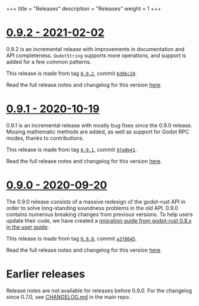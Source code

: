 +++
title = "Releases"
description = "Releases"
weight = 1
+++

# [0.9.2 - 2021-02-02](@/release-notes/0-9-2.md)

0.9.2 is an incremental release with improvements in documentation and API completeness. `GodotString` supports more operations, and support is added for a few common patterns.

This release is made from tag [`0.9.2`](https://github.com/godot-rust/godot-rust/tree/0.9.2), commit [`6d9bc20`](https://github.com/godot-rust/godot-rust/commit/6d9bc20b315e8cafa1717e7bde6e475dbe40d07e).

Read the full release notes and changelog for this version [here](@/release-notes/0-9-2.md).

# [0.9.1 - 2020-10-19](@/release-notes/0-9-1.md)

0.9.1 is an incremental release with mostly bug fixes since the 0.9.0 release. Missing mathematic methods are added, as well as support for Godot RPC modes, thanks to contributions.

This release is made from tag [`0.9.1`](https://github.com/godot-rust/godot-rust/tree/0.9.1), commit [`97a0b41`](https://github.com/godot-rust/godot-rust/commit/97a0b4110449862716fb25cc3fea9d01c4da5553).

Read the full release notes and changelog for this version [here](@/release-notes/0-9-1.md).

# [0.9.0 - 2020-09-20](@/release-notes/0-9-0.md)

The 0.9.0 release consists of a massive redesign of the godot-rust API in order to solve long-standing soundness problems in the old API. 0.9.0 contains numerous breaking changes from previous versions. To help users update their code, we have created a [migration guide from godot-rust 0.8.x in the user guide](https://godot-rust.github.io/book/migrating-0-8.html).

This release is made from tag [`0.9.0`](https://github.com/godot-rust/godot-rust/tree/0.9.0), commit [`a370645`](https://github.com/godot-rust/godot-rust/commit/a370645363b85e10d3f1a49cd127174a4fb6bad9).

Read the full release notes and changelog for this version [here](@/release-notes/0-9-0.md).

# Earlier releases

Release notes are not available for releases before 0.9.0. For the changelog since 0.7.0, see [CHANGELOG.md](https://github.com/godot-rust/godot-rust/blob/master/CHANGELOG.md) in the main repo.